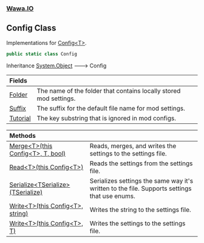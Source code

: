 ### [Wawa.IO](Wawa.IO.md 'Wawa.IO')

## Config Class

Implementations for [Config&lt;T&gt;](Config_T_.md 'Wawa.IO.Config<T>').

```csharp
public static class Config
```

Inheritance [System.Object](https://docs.microsoft.com/en-us/dotnet/api/System.Object 'System.Object') &#129106; Config

| Fields | |
| :--- | :--- |
| [Folder](Config.Folder.md 'Wawa.IO.Config.Folder') | The name of the folder that contains locally stored mod settings. |
| [Suffix](Config.Suffix.md 'Wawa.IO.Config.Suffix') | The suffix for the default file name for mod settings. |
| [Tutorial](Config.Tutorial.md 'Wawa.IO.Config.Tutorial') | The key substring that is ignored in mod configs. |

| Methods | |
| :--- | :--- |
| [Merge&lt;T&gt;(this Config&lt;T&gt;, T, bool)](Config.Merge.ckC11BkUEgxVLRVpKCtQYQ.md 'Wawa.IO.Config.Merge<T>(this Wawa.IO.Config<T>, T, bool)') | Reads, merges, and writes the settings to the settings file. |
| [Read&lt;T&gt;(this Config&lt;T&gt;)](Config.Read.Wf3BaFg6buMD5/HtAWmjSg.md 'Wawa.IO.Config.Read<T>(this Wawa.IO.Config<T>)') | Reads the settings from the settings file. |
| [Serialize&lt;TSerialize&gt;(TSerialize)](Config.Serialize.6DBej5T2qB+lCS5EB2849g.md 'Wawa.IO.Config.Serialize<TSerialize>(TSerialize)') | Serializes settings the same way it's written to the file. Supports settings that use enums. |
| [Write&lt;T&gt;(this Config&lt;T&gt;, string)](Config.Write.FQR/NUxIJfravK00QJhM8w.md 'Wawa.IO.Config.Write<T>(this Wawa.IO.Config<T>, string)') | Writes the string to the settings file. |
| [Write&lt;T&gt;(this Config&lt;T&gt;, T)](Config.Write.Z/NLGGEGDY/9ekiVDsDJlg.md 'Wawa.IO.Config.Write<T>(this Wawa.IO.Config<T>, T)') | Writes the settings to the settings file. |

